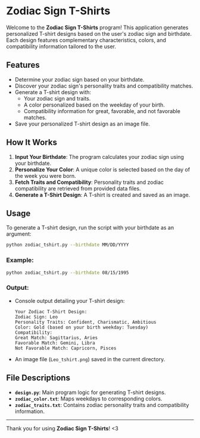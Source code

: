 # Zodiac Sign T-Shirts

Welcome to the **Zodiac Sign T-Shirts** program! This application generates personalized T-shirt designs based on the user's zodiac sign and birthdate. Each design features complementary characteristics, colors, and compatibility information tailored to the user. 

## Features
- Determine your zodiac sign based on your birthdate.
- Discover your zodiac sign's personality traits and compatibility matches.
- Generate a T-shirt design with:
  - Your zodiac sign and traits.
  - A color personalized based on the weekday of your birth.
  - Compatibility information for great, favorable, and not favorable matches.
- Save your personalized T-shirt design as an image file.

## How It Works
1. **Input Your Birthdate**: The program calculates your zodiac sign using your birthdate.
2. **Personalize Your Color**: A unique color is selected based on the day of the week you were born.
3. **Fetch Traits and Compatibility**: Personality traits and zodiac compatibility are retrieved from provided data files.
4. **Generate a T-Shirt Design**: A T-shirt is created and saved as an image.

## Usage
To generate a T-shirt design, run the script with your birthdate as an argument:

```bash
python zodiac_tshirt.py --birthdate MM/DD/YYYY
```

### Example:
```bash
python zodiac_tshirt.py --birthdate 08/15/1995
```

### Output:
- Console output detailing your T-shirt design:
  ```
  Your Zodiac T-Shirt Design:
  Zodiac Sign: Leo
  Personality Traits: Confident, Charismatic, Ambitious
  Color: Gold (based on your birth weekday: Tuesday)
  Compatibility:
  Great Match: Sagittarius, Aries
  Favorable Match: Gemini, Libra
  Not Favorable Match: Capricorn, Pisces
  ```
- An image file (`Leo_tshirt.png`) saved in the current directory.

## File Descriptions
- **`design.py`**: Main program logic for generating T-shirt designs.
- **`zodiac_color.txt`**: Maps weekdays to corresponding colors.
- **`zodiac_traits.txt`**: Contains zodiac personality traits and compatibility information.
  
---

Thank you for using **Zodiac Sign T-Shirts**! <3
